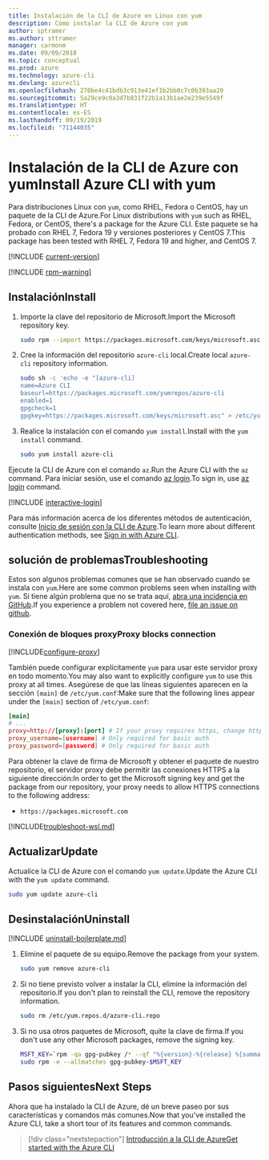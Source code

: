 ```yaml
---
title: Instalación de la CLI de Azure en Linux con yum
description: Cómo instalar la CLI de Azure con yum
author: sptramer
ms.author: sttramer
manager: carmonm
ms.date: 09/09/2018
ms.topic: conceptual
ms.prod: azure
ms.technology: azure-cli
ms.devlang: azurecli
ms.openlocfilehash: 270be4c41bdb3c913e41ef1b2bb0c7c0b393aa20
ms.sourcegitcommit: 5a29ce9c0a3d7b831f22b1a13b1ae2e239e5549f
ms.translationtype: HT
ms.contentlocale: es-ES
ms.lasthandoff: 09/19/2019
ms.locfileid: "71144035"
---
```

# <a name="install-azure-cli-with-yum"></a><span data-ttu-id="5e7e5-103">Instalación de la CLI de Azure con yum</span><span class="sxs-lookup"><span data-stu-id="5e7e5-103">Install Azure CLI with yum</span></span>

<span data-ttu-id="5e7e5-104">Para distribuciones Linux con `yum`, como RHEL, Fedora o CentOS, hay un paquete de la CLI de Azure.</span><span class="sxs-lookup"><span data-stu-id="5e7e5-104">For Linux distributions with  `yum` such as RHEL, Fedora, or CentOS, there's a package for the Azure CLI.</span></span> <span data-ttu-id="5e7e5-105">Este paquete se ha probado con RHEL 7, Fedora 19 y versiones posteriores y CentOS 7.</span><span class="sxs-lookup"><span data-stu-id="5e7e5-105">This package has been tested with RHEL 7, Fedora 19 and higher, and CentOS 7.</span></span>

[!INCLUDE [current-version](includes/current-version.md)]

[!INCLUDE [rpm-warning](includes/rpm-warning.md)]

## <a name="install"></a><span data-ttu-id="5e7e5-106">Instalación</span><span class="sxs-lookup"><span data-stu-id="5e7e5-106">Install</span></span>

1. <span data-ttu-id="5e7e5-107">Importe la clave del repositorio de Microsoft.</span><span class="sxs-lookup"><span data-stu-id="5e7e5-107">Import the Microsoft repository key.</span></span>

   ```bash
   sudo rpm --import https://packages.microsoft.com/keys/microsoft.asc
   ```

2. <span data-ttu-id="5e7e5-108">Cree la información del repositorio `azure-cli` local.</span><span class="sxs-lookup"><span data-stu-id="5e7e5-108">Create local `azure-cli` repository information.</span></span>

   ```bash
   sudo sh -c 'echo -e "[azure-cli]
   name=Azure CLI
   baseurl=https://packages.microsoft.com/yumrepos/azure-cli
   enabled=1
   gpgcheck=1
   gpgkey=https://packages.microsoft.com/keys/microsoft.asc" > /etc/yum.repos.d/azure-cli.repo'
   ```

3. <span data-ttu-id="5e7e5-109">Realice la instalación con el comando `yum install`.</span><span class="sxs-lookup"><span data-stu-id="5e7e5-109">Install with the `yum install` command.</span></span>

   ```bash
   sudo yum install azure-cli
   ```

<span data-ttu-id="5e7e5-110">Ejecute la CLI de Azure con el comando `az`.</span><span class="sxs-lookup"><span data-stu-id="5e7e5-110">Run the Azure CLI with the `az` command.</span></span> <span data-ttu-id="5e7e5-111">Para iniciar sesión, use el comando [az login](/cli/azure/reference-index#az-login).</span><span class="sxs-lookup"><span data-stu-id="5e7e5-111">To sign in, use [az login](/cli/azure/reference-index#az-login) command.</span></span>

[!INCLUDE [interactive-login](includes/interactive-login.md)]

<span data-ttu-id="5e7e5-112">Para más información acerca de los diferentes métodos de autenticación, consulte [Inicio de sesión con la CLI de Azure](authenticate-azure-cli.md).</span><span class="sxs-lookup"><span data-stu-id="5e7e5-112">To learn more about different authentication methods, see [Sign in with Azure CLI](authenticate-azure-cli.md).</span></span>

## <a name="troubleshooting"></a><span data-ttu-id="5e7e5-113">solución de problemas</span><span class="sxs-lookup"><span data-stu-id="5e7e5-113">Troubleshooting</span></span>

<span data-ttu-id="5e7e5-114">Estos son algunos problemas comunes que se han observado cuando se instala con `yum`.</span><span class="sxs-lookup"><span data-stu-id="5e7e5-114">Here are some common problems seen when installing with `yum`.</span></span> <span data-ttu-id="5e7e5-115">Si tiene algún problema que no se trata aquí, [abra una incidencia en GitHub](https://github.com/Azure/azure-cli/issues).</span><span class="sxs-lookup"><span data-stu-id="5e7e5-115">If you experience a problem not covered here, [file an issue on github](https://github.com/Azure/azure-cli/issues).</span></span>

### <a name="proxy-blocks-connection"></a><span data-ttu-id="5e7e5-116">Conexión de bloques proxy</span><span class="sxs-lookup"><span data-stu-id="5e7e5-116">Proxy blocks connection</span></span>

[!INCLUDE[configure-proxy](includes/configure-proxy.md)]

<span data-ttu-id="5e7e5-117">También puede configurar explícitamente `yum` para usar este servidor proxy en todo momento.</span><span class="sxs-lookup"><span data-stu-id="5e7e5-117">You may also want to explicitly configure `yum` to use this proxy at all times.</span></span> <span data-ttu-id="5e7e5-118">Asegúrese de que las líneas siguientes aparecen en la sección `[main]` de `/etc/yum.conf`:</span><span class="sxs-lookup"><span data-stu-id="5e7e5-118">Make sure that the following lines appear under the `[main]` section of `/etc/yum.conf`:</span></span>

```yum.conf
[main]
# ...
proxy=http://[proxy]:[port] # If your proxy requires https, change http->https
proxy_username=[username] # Only required for basic auth
proxy_password=[password] # Only required for basic auth
```

<span data-ttu-id="5e7e5-119">Para obtener la clave de firma de Microsoft y obtener el paquete de nuestro repositorio, el servidor proxy debe permitir las conexiones HTTPS a la siguiente dirección:</span><span class="sxs-lookup"><span data-stu-id="5e7e5-119">In order to get the Microsoft signing key and get the package from our repository, your proxy needs to allow HTTPS connections to the following address:</span></span>

* `https://packages.microsoft.com`

[!INCLUDE[troubleshoot-wsl.md](includes/troubleshoot-wsl.md)]

## <a name="update"></a><span data-ttu-id="5e7e5-120">Actualizar</span><span class="sxs-lookup"><span data-stu-id="5e7e5-120">Update</span></span>

<span data-ttu-id="5e7e5-121">Actualice la CLI de Azure con el comando `yum update`.</span><span class="sxs-lookup"><span data-stu-id="5e7e5-121">Update the Azure CLI with the `yum update` command.</span></span>

```bash
sudo yum update azure-cli
```

## <a name="uninstall"></a><span data-ttu-id="5e7e5-122">Desinstalación</span><span class="sxs-lookup"><span data-stu-id="5e7e5-122">Uninstall</span></span>

[!INCLUDE [uninstall-boilerplate.md](includes/uninstall-boilerplate.md)]

1. <span data-ttu-id="5e7e5-123">Elimine el paquete de su equipo.</span><span class="sxs-lookup"><span data-stu-id="5e7e5-123">Remove the package from your system.</span></span>

   ```bash
   sudo yum remove azure-cli
   ```

2. <span data-ttu-id="5e7e5-124">Si no tiene previsto volver a instalar la CLI, elimine la información del repositorio.</span><span class="sxs-lookup"><span data-stu-id="5e7e5-124">If you don't plan to reinstall the CLI, remove the repository information.</span></span>

   ```bash
   sudo rm /etc/yum.repos.d/azure-cli.repo
   ```

3. <span data-ttu-id="5e7e5-125">Si no usa otros paquetes de Microsoft, quite la clave de firma.</span><span class="sxs-lookup"><span data-stu-id="5e7e5-125">If you don't use any other Microsoft packages, remove the signing key.</span></span>

   ```bash
   MSFT_KEY=`rpm -qa gpg-pubkey /* --qf "%{version}-%{release} %{summary}\n" | grep Microsoft | awk '{print $1}'`
   sudo rpm -e --allmatches gpg-pubkey-$MSFT_KEY
   ```

## <a name="next-steps"></a><span data-ttu-id="5e7e5-126">Pasos siguientes</span><span class="sxs-lookup"><span data-stu-id="5e7e5-126">Next Steps</span></span>

<span data-ttu-id="5e7e5-127">Ahora que ha instalado la CLI de Azure, dé un breve paseo por sus características y comandos más comunes.</span><span class="sxs-lookup"><span data-stu-id="5e7e5-127">Now that you've installed the Azure CLI, take a short tour of its features and common commands.</span></span>

> [!div class="nextstepaction"]
> [<span data-ttu-id="5e7e5-128">Introducción a la CLI de Azure</span><span class="sxs-lookup"><span data-stu-id="5e7e5-128">Get started with the Azure CLI</span></span>](get-started-with-azure-cli.md)
